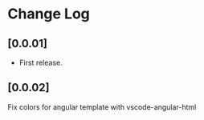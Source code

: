 # Change Log

## [0.0.01]

- First release.

## [0.0.02]

Fix colors for angular template with vscode-angular-html
